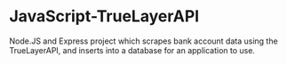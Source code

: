 # JavaScript-TrueLayerAPI

Node.JS and Express project which scrapes bank account data using the TrueLayerAPI, and inserts into a database for an application to use.
